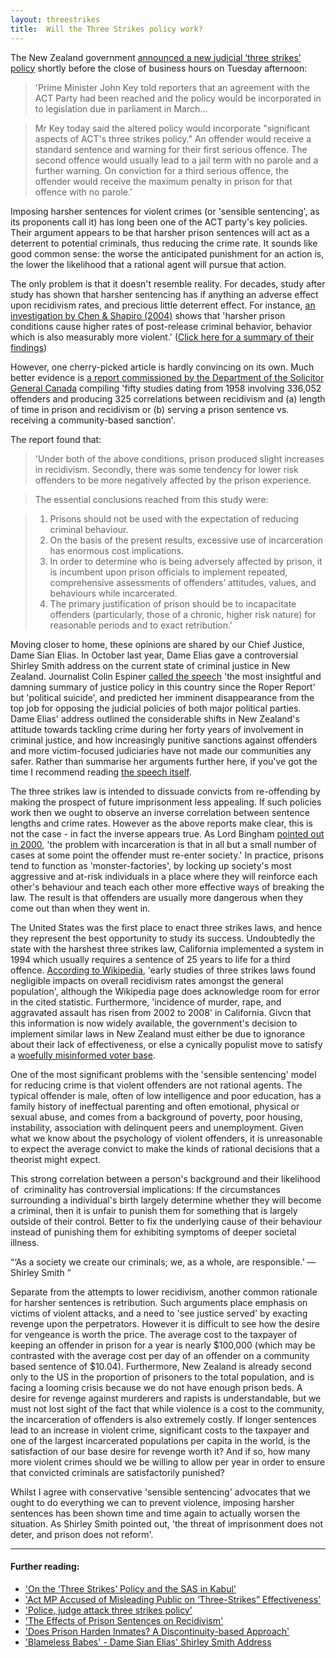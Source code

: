 ```yaml
---
layout: threestrikes
title:  Will the Three Strikes policy work?
---
```


The New Zealand government <a href="http://www.stuff.co.nz/national/politics/3242717/Three-strikes-policy-announced">announced a new judicial ‘three strikes’ policy</a> shortly before the close of business hours on Tuesday afternoon:

> 'Prime Minister John Key told reporters that an agreement with the ACT Party had been reached and the policy would be incorporated in to legislation due in parliament in March...

> Mr Key today said the altered policy would incorporate "significant aspects of ACT's three strikes policy." An offender would receive a standard sentence and warning for their first serious offence. The second offence would usually lead to a jail term with no parole and a further warning. On conviction for a third serious offence, the offender would receive the maximum penalty in prison for that offence with no parole.'

Imposing harsher sentences for violent crimes (or 'sensible sentencing', as its proponents call it) has long been one of the ACT party's key policies. Their argument appears to be that harsher prison sentences will act as a deterrent to potential criminals, thus reducing the crime rate. It sounds like good common sense: the worse the anticipated punishment for an action is, the lower the likelihood that a rational agent will pursue that action.

The only problem is that it doesn't resemble reality. For decades, study after study has shown that harsher sentencing has if anything an adverse effect upon recidivism rates, and precious little deterrent effect. For instance, <a href="http://ideas.repec.org/p/cwl/cwldpp/1450.html">an investigation by Chen &amp; Shapiro (2004)</a> shows that 'harsher prison conditions cause higher rates of post-release criminal behavior, behavior which is also measurably more violent.' (<a href="http://economistsview.typepad.com/economistsview/2006/12/hard_time_and_r.html">Click here for a summary of their findings</a>)

However, one cherry-picked article is hardly convincing on its own. Much better evidence is <a href="http://www.prisonpolicy.org/scans/e199912.htm">a report commissioned by the Department of the Solicitor General Canada</a> compiling 'fifty studies dating from 1958 involving 336,052 offenders and producing 325 correlations between recidivism and (a) length of time in prison and recidivism or (b) serving a prison sentence vs. receiving a community-based sanction'.

The report found that:

> 'Under both of the above conditions, prison produced slight increases in recidivism. Secondly, there was some tendency for lower risk offenders to be more negatively affected by the prison experience.

> The essential conclusions reached from this study were:

> 1. Prisons should not be used with the expectation of reducing criminal behaviour.
> 2. On the basis of the present results, excessive use of incarceration has enormous cost implications.
> 3. In order to determine who is being adversely affected by prison, it is incumbent upon prison officials to implement repeated, comprehensive assessments of offenders’ attitudes, values, and behaviours while incarcerated.
> 4. The primary justification of prison should be to incapacitate offenders (particularly, those of a chronic, higher risk nature) for reasonable periods and to exact retribution.'

Moving closer to home, these opinions are shared by our Chief Justice, Dame Sian Elias. In October last year, Dame Elias gave a controversial Shirley Smith address on the current state of criminal justice in New Zealand. Journalist Colin Espiner <a href="http://www.stuff.co.nz/national/blogs/on-the-house/2600772/Dame-Sians-last-stand">called the speech</a> 'the most insightful and damning summary of justice policy in this country since the Roper Report' but 'political suicide', and predicted her imminent disappearance from the top job for opposing the judicial policies of both major political parties. Dame Elias' address outlined the considerable shifts in New Zealand's attitude towards tackling crime during her forty years of involvement in criminal justice, and how increasingly punitive sanctions against offenders and more victim-focused judiciaries have not made our communities any safer. Rather than summarise her arguments further here, if you've got the time I recommend reading <a href="http://media.nzherald.co.nz/webcontent/document/pdf/Chief%20Justice%27s%20jails%20speech.pdf">the speech itself</a>.

The three strikes law is intended to dissuade convicts from re-offending by making the prospect of future imprisonment less appealing. If such policies work then we ought to observe an inverse correlation between sentence lengths and crime rates. However as the above reports make clear, this is not the case - in fact the inverse appears true. As Lord Bingham <a href="http://media.nzherald.co.nz/webcontent/document/pdf/Chief%20Justice%27s%20jails%20speech.pdf#page=5">pointed out in 2000</a>, 'the problem with incarceration is that in all but a small number of cases at some point the offender must re-enter society.' In practice, prisons tend to function as 'monster-factories', by locking up society's most aggressive and at-risk individuals in a place where they will reinforce each other's behaviour and teach each other more effective ways of breaking the law. The result is that offenders are usually more dangerous when they come out than when they went in.

The United States was the first place to enact three strikes laws, and hence they represent the best opportunity to study its success. Undoubtedly the state with the harshest three strikes law, California implemented a system in 1994 which usually requires a sentence of 25 years to life for a third offence. <a href="http://en.wikipedia.org/wiki/Three_strikes_law#Effects_in_California">According to Wikipedia</a>, 'early studies of three strikes laws found negligible impacts on overall recidivism rates amongst the general population', although the Wikipedia page does acknowledge room for error in the cited statistic. Furthermore, 'incidence of murder, rape, and aggravated assault has risen from 2002 to 2008' in California. Givcn that this information is now widely available, the government's decision to implement similar laws in New Zealand must either be due to ignorance about their lack of effectiveness, or else a cynically populist move to satisfy a <a href="http://www.nzherald.co.nz/nz/news/article.cfm?c_id=1&amp;objectid=10565563">woefully misinformed voter base</a>.

One of the most significant problems with the 'sensible sentencing' model for reducing crime is that violent offenders are not rational agents. The typical offender is male, often of low intelligence and poor education, has a family history of ineffectual parenting and often emotional, physical or sexual abuse, and comes from a background of poverty, poor housing, instability, association with delinquent peers and unemployment. Given what we know about the psychology of violent offenders, it is unreasonable to expect the average convict to make the kinds of rational decisions that a theorist might expect.

This strong correlation between a person's background and their likelihood of  criminality has controversial implications: If the circumstances surrounding a individual's birth largely determine whether they will become a criminal, then it is unfair to punish them for something that is largely outside of their control. Better to fix the underlying cause of their behaviour instead of punishing them for exhibiting symptoms of deeper societal illness.

<q>‘As a society we create our criminals; we, as a whole, are responsible.’
— Shirley Smith </q>

Separate from the attempts to lower recidivism, another common rationale for harsher sentences is retribution. Such arguments place emphasis on victims of violent attacks, and a need to 'see justice served' by exacting revenge upon the perpetrators. However it is difficult to see how the desire for vengeance is worth the price. The average cost to the taxpayer of keeping an offender in prison for a year is nearly $100,000 (which may be contrasted with the average cost per day of an offender on a community based sentence of $10.04). Furthermore, New Zealand is already second only to the US in the proportion of prisoners to the total population, and is facing a looming crisis because we do not have enough prison beds. A desire for revenge against murderers and rapists is understandable, but we must not lost sight of the fact that while violence is a cost to the community, the incarceration of offenders is also extremely costly. If longer sentences lead to an increase in violent crime, significant costs to the taxpayer and one of the largest incarcerated populations per capita in the world, is the satisfaction of our base desire for revenge worth it? And if so, how many more violent crimes should we be willing to allow per year in order to ensure that convicted criminals are satisfactorily punished?

Whilst I agree with conservative 'sensible sentencing' advocates that we ought to do everything we can to prevent violence, imposing harsher sentences has been shown time and time again to actually worsen the situation. As Shirley Smith pointed out, 'the threat of imprisonment does not deter, and prison does not reform'.

<hr />

#### Further reading:
<ul>
	<li><a href="http://gordoncampbell.scoop.co.nz/2010/01/20/gordon-campbell-on-three-strikes-sas-in-kabul/">'On the ‘Three Strikes’ Policy and the SAS in Kabul'</a></li>
	<li><a href="http://pacificeyewitness.org/2010/01/22/act-mp-accused-of-misleading-public-on-three-strikes-effectiveness/">'Act MP Accused of Misleading Public on ‘Three-Strikes” Effectiveness'</a></li>
	<li><a href="http://www.stuff.co.nz/national/crime/3247942/Police-judge-attack-three-strikes-policy">'Police, judge attack three strikes policy'</a></li>
	<li><a href="http://www.prisonpolicy.org/scans/e199912.htm">'The Effects of Prison Sentences on Recidivism'</a></li>
	<li><a href="http://ideas.repec.org/p/cwl/cwldpp/1450.html">'Does Prison Harden Inmates? A Discontinuity-based Approach'</a></li>
	<li><a href="http://media.nzherald.co.nz/webcontent/document/pdf/Chief%20Justice's%20jails%20speech.pdf">'Blameless Babes' - Dame Sian Elias' Shirley Smith Address</a></li>
</ul>
